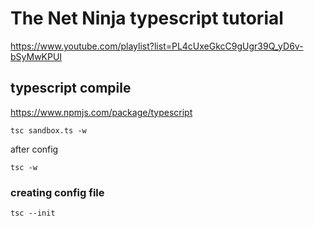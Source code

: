 # The Net Ninja typescript tutorial

https://www.youtube.com/playlist?list=PL4cUxeGkcC9gUgr39Q_yD6v-bSyMwKPUI

## typescript compile

https://www.npmjs.com/package/typescript

`tsc sandbox.ts -w`

after config

`tsc -w`

### creating config file

`tsc --init`
